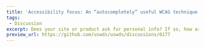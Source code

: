 ```yaml
---
title: 'Accessibility focus: An “autocompletely” useful WCAG technique!'
tags:
 - Discussion
excerpt: Does your site or product ask for personal info? If so, how are you putting [WCAG 1.3.5](https://www.w3.org/WAI/WCAG21/Understanding/identify-input-purpose) into practice?
preview_url: https://github.com/uswds/uswds/discussions/6177
---
```

